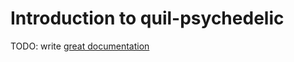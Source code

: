 # Introduction to quil-psychedelic

TODO: write [great documentation](http://jacobian.org/writing/what-to-write/)
